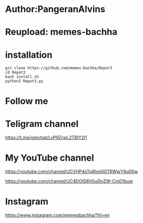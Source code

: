 # Author:PangeranAlvins
# Reupload: memes-bachha
# installation

```
git clone https://github.com/memes-bachha/Repot3
cd Repot3
bash install.sh
python2 Repot3.py

```
# Follow me
# Teligram channel
https://t.me/joinchat/LvP9ZrwL2TBlY2I1
# My YouTube channel
https://youtube.com/channel/UCVHP4sTp8hm0GTRWwY8u0Xw

https://youtube.com/channel/UC4DOIS8V0ui5nZW-CmD1buw
# Instagram
https://www.instagram.com/memesbachha/?hl=en

